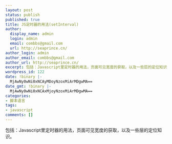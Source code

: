```yaml
---
layout: post
status: publish
published: true
title: JS定时器的用法(setInterval)
author:
  display_name: admin
  login: admin
  email: combbs@gmail.com
  url: http://seaprince.cn/
author_login: admin
author_email: combbs@gmail.com
author_url: http://seaprince.cn/
excerpt: 包括：Javascript里定时器的用法，页面可见宽度的获取，以及一些层的定位知识。
wordpress_id: 122
date: !binary |-
  MjAwNy0wNi0xNCAyMDoyNzoxMiArMDgwMA==
date_gmt: !binary |-
  MjAwNy0wNi0xNCAxMjoyNzoxMiArMDgwMA==
categories:
- 脚本语言
tags:
- javascript
comments: []
---
```

<p>包括：Javascript里定时器的用法，页面可见宽度的获取，以及一些层的定位知识。</p>
<pre lang="php">
<script LANGUAGE="JavaScript"><br />
< !&ndash;<br />
function rand(min,max)<br />
{<br />
 var i=Math.floor(Math.random()*3000);<br />
 while(i<min||i>max) i=Math.floor(Math.random()*3000);<br />
 return i;<br />
}<br />
function c()<br />
{<br />
 w=document.body.clientWidth-100;<br />
 h=document.body.clientHeight-100;<br />
 &#47;&#47;alert(document.body.clientHeight);<br />
 t = rand(0,h);<br />
 l = rand(0,w);<br />
 $('d').style.top = t;<br />
 $('d').style.left = l;<br />
 $('d').style.display = "block";<br />
 &#47;&#47;a();<br />
}<br />
function $(e){return document.getElementById(e);}</p>
<p>couter=0;<br />
idle = 1; &#47;&#47; seconds<br />
function timer_start()<br />
{<br />
 c();<br />
 couter++;<br />
}<br />
function start() {timer = window.setInterval("timer_start()",idle*1000);}<br />
&#47;&#47;&ndash;><br />
<&#47;script><br />
<body id=b onkeydown="c();return false;" onload="start()"></p>
<div id=d style="position:absolute;top:10px;left:10px;border:0px red solid;background-color:gray;width:100px;height:100px;display:none;">
<&#47;div><br />
<&#47;body><&#47;pre></p>
